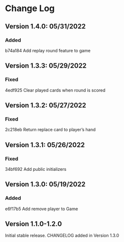 # Change Log

## Version 1.4.0: 05/31/2022

### Added

b74a184 Add replay round feature to game

## Version 1.3.3: 05/29/2022

### Fixed

4edf925 Clear played cards when round is scored

## Version 1.3.2: 05/27/2022

### Fixed

2c218eb Return replace card to player’s hand

## Version 1.3.1: 05/26/2022

### Fixed

34bf692 Add public initializers

## Version 1.3.0: 05/19/2022

### Added

e6f17b5 Add remove player to Game

## Version 1.1.0-1.2.0

Initial stable release. CHANGELOG added in Version 1.3.0
